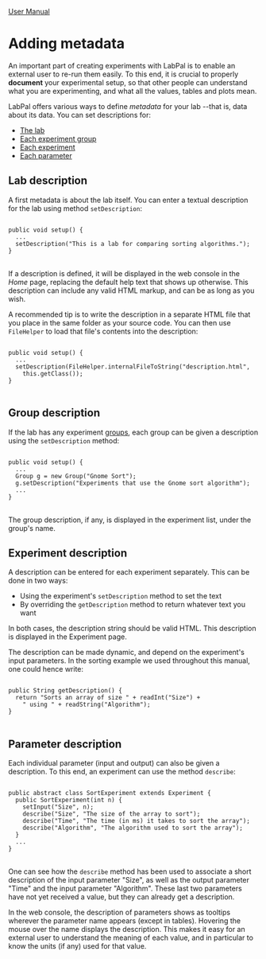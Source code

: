 [User Manual](index.html)

# Adding metadata

An important part of creating experiments with LabPal is to enable an external user to re-run them easily. To this end, it is crucial to properly **document** your experimental setup, so that other people can understand what you are experimenting, and what all the values, tables and plots mean.

LabPal offers various ways to define *metadata* for your lab --that is, data about its data. You can set descriptions for:

- [The lab](#lab)
- [Each experiment group](#group)
- [Each experiment](#experiment)
- [Each parameter](#parameters)

## <a name="lab">Lab description</a>

A first metadata is about the lab itself. You can enter a textual description for the lab using method `setDescription`:

<pre><code>
public void setup() {
  ...
  setDescription("This is a lab for comparing sorting algorithms.");
}
</code>
</pre>

If a description is defined, it will be displayed in the web console in the *Home* page, replacing the default help text that shows up otherwise. This description can include any valid HTML markup, and can be as long as you wish.

A recommended tip is to write the description in a separate HTML file that you place in the same folder as your source code. You can then use `FileHelper` to load that file's contents into the description:

<pre><code>
public void setup() {
  ...
  setDescription(FileHelper.internalFileToString("description.html",
    this.getClass());
}
</code>
</pre>

## <a name="group">Group description</a>

If the lab has any experiment [groups](experiment.html#groups), each group can be given a description using the `setDescription` method:

<pre><code>
public void setup() {
  ...
  Group g = new Group("Gnome Sort");
  g.setDescription("Experiments that use the Gnome sort algorithm");
  ...
}
</code>
</pre>

The group description, if any, is displayed in the experiment list, under the group's name.

## <a name="experiment">Experiment description</a>

A description can be entered for each experiment separately. This can be done in two ways:

- Using the experiment's `setDescription` method to set the text
- By overriding the `getDescription` method to return whatever text you want

In both cases, the description string should be valid HTML. This description is displayed in the Experiment page.

The description can be made dynamic, and depend on the experiment's input parameters. In the sorting example we used throughout this manual, one could hence write:

<pre><code>
public String getDescription() {
  return "Sorts an array of size " + readInt("Size") +
    " using " + readString("Algorithm");
}
</code>
</pre>

## <a name="parameters">Parameter description</a>

Each individual parameter (input and output) can also be given a description. To this end, an experiment can use the method `describe`:

<pre><code>
public abstract class SortExperiment extends Experiment {
  public SortExperiment(int n) {
    setInput("Size", n);
    describe("Size", "The size of the array to sort");
    describe("Time", "The time (in ms) it takes to sort the array");
    describe("Algorithm", "The algorithm used to sort the array");
  }
  ...
}
</code>
</pre>

One can see how the `describe` method has been used to associate a short description of the input parameter "Size", as well as the output parameter "Time" and the input parameter "Algorithm". These last two parameters have not yet received a value, but they can already get a description.

In the web console, the description of parameters shows as tooltips wherever the parameter name appears (except in tables). Hovering the mouse over the name displays the description. This makes it easy for an external user to understand the meaning of each value, and in particular to know the units (if any) used for that value.

<!-- :wrap=soft:mode=markdown: -->